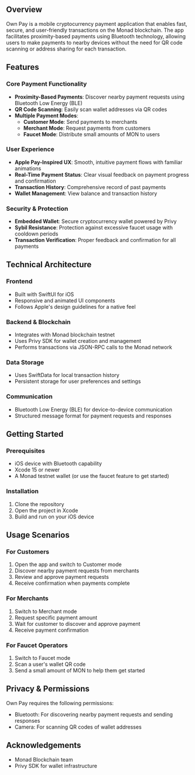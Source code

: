 ## Overview
Own Pay is a mobile cryptocurrency payment application that enables fast, secure, and user-friendly transactions on the Monad blockchain. The app facilitates proximity-based payments using Bluetooth technology, allowing users to make payments to nearby devices without the need for QR code scanning or address sharing for each transaction.

## Features

### Core Payment Functionality
- **Proximity-Based Payments**: Discover nearby payment requests using Bluetooth Low Energy (BLE)
- **QR Code Scanning**: Easily scan wallet addresses via QR codes
- **Multiple Payment Modes**:
  - **Customer Mode**: Send payments to merchants
  - **Merchant Mode**: Request payments from customers
  - **Faucet Mode**: Distribute small amounts of MON to users

### User Experience
- **Apple Pay-Inspired UX**: Smooth, intuitive payment flows with familiar animations
- **Real-Time Payment Status**: Clear visual feedback on payment progress and confirmation
- **Transaction History**: Comprehensive record of past payments
- **Wallet Management**: View balance and transaction history

### Security & Protection
- **Embedded Wallet**: Secure cryptocurrency wallet powered by Privy
- **Sybil Resistance**: Protection against excessive faucet usage with cooldown periods
- **Transaction Verification**: Proper feedback and confirmation for all payments

## Technical Architecture

### Frontend
- Built with SwiftUI for iOS
- Responsive and animated UI components
- Follows Apple's design guidelines for a native feel

### Backend & Blockchain
- Integrates with Monad blockchain testnet
- Uses Privy SDK for wallet creation and management
- Performs transactions via JSON-RPC calls to the Monad network

### Data Storage
- Uses SwiftData for local transaction history
- Persistent storage for user preferences and settings

### Communication
- Bluetooth Low Energy (BLE) for device-to-device communication
- Structured message format for payment requests and responses

## Getting Started

### Prerequisites
- iOS device with Bluetooth capability
- Xcode 15 or newer
- A Monad testnet wallet (or use the faucet feature to get started)

### Installation
1. Clone the repository
2. Open the project in Xcode
3. Build and run on your iOS device

## Usage Scenarios

### For Customers
1. Open the app and switch to Customer mode
2. Discover nearby payment requests from merchants
3. Review and approve payment requests
4. Receive confirmation when payments complete

### For Merchants
1. Switch to Merchant mode
2. Request specific payment amount
3. Wait for customer to discover and approve payment
4. Receive payment confirmation

### For Faucet Operators
1. Switch to Faucet mode
2. Scan a user's wallet QR code
3. Send a small amount of MON to help them get started

## Privacy & Permissions
Own Pay requires the following permissions:
- Bluetooth: For discovering nearby payment requests and sending responses
- Camera: For scanning QR codes of wallet addresses

## Acknowledgements
- Monad Blockchain team
- Privy SDK for wallet infrastructure
